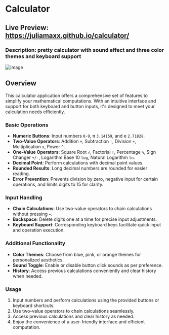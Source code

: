 # Calculator
## Live Preview: https://juliamaxx.github.io/calculator/
### Description: pretty calculator with sound effect and three color themes and keyboard support
![image](https://github.com/JuliaMaxx/calculator/assets/121096183/fe697ea1-b8e5-479d-88d7-101bb9a41cc4)

## Overview
This calculator application offers a comprehensive set of features to simplify your mathematical computations. With an intuitive interface and support for both keyboard and button inputs, it's designed to meet your calculation needs efficiently.

### Basic Operations
- **Numeric Buttons**: Input numbers `0-9`, π `3.14159`, and e `2.71828`.
- **Two-Value Operators**: Addition `+`, Subtraction `-`, Division `÷`, Multiplication `x`, Power `^`.
- **One-Value Operators**: Square Root `√`, Factorial `!`, Percentage `%`, Sign Changer `+/-`, Logarithm Base 10 `log`, Natural Logarithm `ln`.
- **Decimal Point**: Perform calculations with decimal point values.
- **Rounded Results**: Long decimal numbers are rounded for easier reading.
- **Error Prevention**: Prevents division by zero, negative input for certain operations, and limits digits to 15 for clarity.

### Input Handling
- **Chain Calculations**: Use two-value operators to chain calculations without pressing `=`.
- **Backspace**: Delete digits one at a time for precise input adjustments.
- **Keyboard Support**: Corresponding keyboard keys facilitate quick input and operation execution.

### Additional Functionality
- **Color Themes**: Choose from blue, pink, or orange themes for personalized aesthetics.
- **Sound Toggle**: Enable or disable button click sounds as per preference.
- **History**: Access previous calculations conveniently and clear history when needed.

### Usage
1. Input numbers and perform calculations using the provided buttons or keyboard shortcuts.
2. Use two-value operators to chain calculations seamlessly.
3. Access previous calculations and clear history as needed.
4. Enjoy the convenience of a user-friendly interface and efficient computation.
